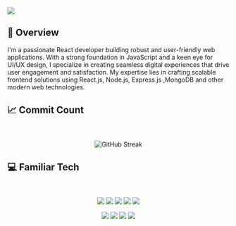 <img src="https://i.ibb.co/tcFYPn0/Blog-Common-Image-React-OG-Image-4f86147829-1.jpg" />

## :eyes: Overview

<p>
  I'm a passionate React developer building robust and user-friendly web applications. With a strong foundation in JavaScript and a keen eye for UI/UX design, I specialize in creating seamless digital experiences that drive user engagement and satisfaction. My expertise lies in crafting scalable frontend solutions using React.js, Node.js, Express.js ,MongoDB and other modern web technologies.
</p>

## :chart_with_upwards_trend: Commit Count

<br />
<p align="center">
  <img src="https://streak-stats.demolab.com/?user=rafizul896&theme=dark&card_width=490" alt="GitHub Streak" />
</p>

## :computer: Familiar Tech

<br>
<p align="center">
<img src="https://github.com/mir-hussain/mir-hussain/blob/main/images/icons/HTML.png"/>
<img src="https://github.com/mir-hussain/mir-hussain/blob/main/images/icons/css.png"/>
<img src="https://github.com/mir-hussain/mir-hussain/blob/main/images/icons/tailwind.png"/>
<img src="https://github.com/mir-hussain/mir-hussain/blob/main/images/icons/JavaScript.png"/>
<img src="https://github.com/mir-hussain/mir-hussain/blob/main/images/icons/react.png"/>
</p>
<p align="center">
<img src="https://github.com/mir-hussain/mir-hussain/blob/main/images/icons/firebase.png"/>
<img src="https://github.com/mir-hussain/mir-hussain/blob/main/images/icons/node.png"/>
<img src="https://github.com/mir-hussain/mir-hussain/blob/main/images/icons/express.png"/>
<img src="https://github.com/mir-hussain/mir-hussain/blob/main/images/icons/mongo.png"/>
</p><br/>
